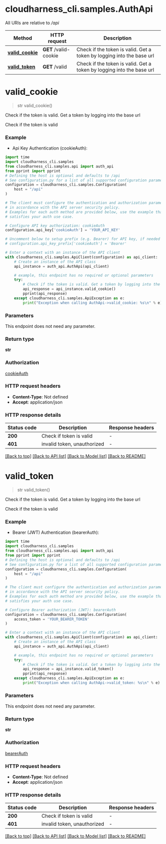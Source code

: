 # cloudharness_cli.samples.AuthApi

All URIs are relative to */api*

Method | HTTP request | Description
------------- | ------------- | -------------
[**valid_cookie**](AuthApi.md#valid_cookie) | **GET** /valid-cookie | Check if the token is valid. Get a token by logging into the base url
[**valid_token**](AuthApi.md#valid_token) | **GET** /valid | Check if the token is valid. Get a token by logging into the base url


# **valid_cookie**
> str valid_cookie()

Check if the token is valid. Get a token by logging into the base url

Check if the token is valid 

### Example

* Api Key Authentication (cookieAuth):

```python
import time
import cloudharness_cli.samples
from cloudharness_cli.samples.api import auth_api
from pprint import pprint
# Defining the host is optional and defaults to /api
# See configuration.py for a list of all supported configuration parameters.
configuration = cloudharness_cli.samples.Configuration(
    host = "/api"
)

# The client must configure the authentication and authorization parameters
# in accordance with the API server security policy.
# Examples for each auth method are provided below, use the example that
# satisfies your auth use case.

# Configure API key authorization: cookieAuth
configuration.api_key['cookieAuth'] = 'YOUR_API_KEY'

# Uncomment below to setup prefix (e.g. Bearer) for API key, if needed
# configuration.api_key_prefix['cookieAuth'] = 'Bearer'

# Enter a context with an instance of the API client
with cloudharness_cli.samples.ApiClient(configuration) as api_client:
    # Create an instance of the API class
    api_instance = auth_api.AuthApi(api_client)

    # example, this endpoint has no required or optional parameters
    try:
        # Check if the token is valid. Get a token by logging into the base url
        api_response = api_instance.valid_cookie()
        pprint(api_response)
    except cloudharness_cli.samples.ApiException as e:
        print("Exception when calling AuthApi->valid_cookie: %s\n" % e)
```


### Parameters
This endpoint does not need any parameter.

### Return type

**str**

### Authorization

[cookieAuth](../README.md#cookieAuth)

### HTTP request headers

 - **Content-Type**: Not defined
 - **Accept**: application/json


### HTTP response details

| Status code | Description | Response headers |
|-------------|-------------|------------------|
**200** | Check if token is valid |  -  |
**401** | invalid token, unauthorized |  -  |

[[Back to top]](#) [[Back to API list]](../README.md#documentation-for-api-endpoints) [[Back to Model list]](../README.md#documentation-for-models) [[Back to README]](../README.md)

# **valid_token**
> str valid_token()

Check if the token is valid. Get a token by logging into the base url

Check if the token is valid 

### Example

* Bearer (JWT) Authentication (bearerAuth):

```python
import time
import cloudharness_cli.samples
from cloudharness_cli.samples.api import auth_api
from pprint import pprint
# Defining the host is optional and defaults to /api
# See configuration.py for a list of all supported configuration parameters.
configuration = cloudharness_cli.samples.Configuration(
    host = "/api"
)

# The client must configure the authentication and authorization parameters
# in accordance with the API server security policy.
# Examples for each auth method are provided below, use the example that
# satisfies your auth use case.

# Configure Bearer authorization (JWT): bearerAuth
configuration = cloudharness_cli.samples.Configuration(
    access_token = 'YOUR_BEARER_TOKEN'
)

# Enter a context with an instance of the API client
with cloudharness_cli.samples.ApiClient(configuration) as api_client:
    # Create an instance of the API class
    api_instance = auth_api.AuthApi(api_client)

    # example, this endpoint has no required or optional parameters
    try:
        # Check if the token is valid. Get a token by logging into the base url
        api_response = api_instance.valid_token()
        pprint(api_response)
    except cloudharness_cli.samples.ApiException as e:
        print("Exception when calling AuthApi->valid_token: %s\n" % e)
```


### Parameters
This endpoint does not need any parameter.

### Return type

**str**

### Authorization

[bearerAuth](../README.md#bearerAuth)

### HTTP request headers

 - **Content-Type**: Not defined
 - **Accept**: application/json


### HTTP response details

| Status code | Description | Response headers |
|-------------|-------------|------------------|
**200** | Check if token is valid |  -  |
**401** | invalid token, unauthorized |  -  |

[[Back to top]](#) [[Back to API list]](../README.md#documentation-for-api-endpoints) [[Back to Model list]](../README.md#documentation-for-models) [[Back to README]](../README.md)

